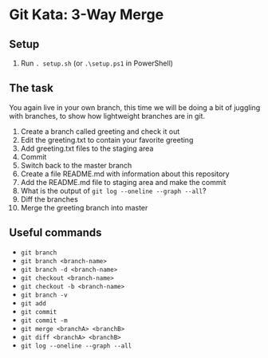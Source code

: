 # Git Kata: 3-Way Merge

## Setup

1. Run `. setup.sh` (or `.\setup.ps1` in PowerShell)

## The task
You again live in your own branch, this time we will be doing a bit of juggling with branches, to show how lightweight branches are in git.

1. Create a branch called greeting and check it out
1. Edit the greeting.txt to contain your favorite greeting
1. Add greeting.txt files to the staging area
1. Commit
1. Switch back to the master branch
1. Create a file README.md with information about this repository
1. Add the README.md file to staging area and make the commit
1. What is the output of `git log --oneline --graph --all`?
1. Diff the branches
1. Merge the greeting branch into master

## Useful commands
- `git branch`
- `git branch <branch-name>`
- `git branch -d <branch-name>`
- `git checkout <branch-name>`
- `git checkout -b <branch-name>`
- `git branch -v`
- `git add`
- `git commit`
- `git commit -m`
- `git merge <branchA> <branchB>`
- `git diff <branchA> <branchB>`
- `git log --oneline --graph --all`
